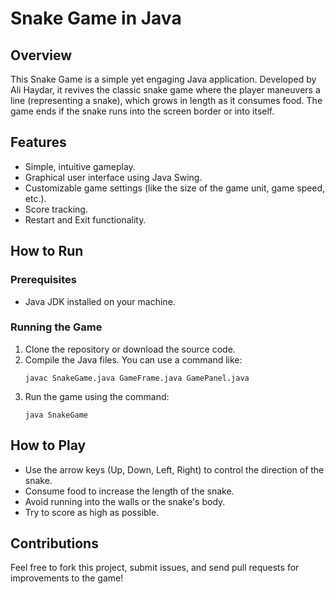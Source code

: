 # Snake Game in Java

## Overview

This Snake Game is a simple yet engaging Java application. Developed by Ali Haydar, it revives the classic snake game where the player maneuvers a line (representing a snake), which grows in length as it consumes food. The game ends if the snake runs into the screen border or into itself.

## Features

- Simple, intuitive gameplay.
- Graphical user interface using Java Swing.
- Customizable game settings (like the size of the game unit, game speed, etc.).
- Score tracking.
- Restart and Exit functionality.

## How to Run

### Prerequisites

- Java JDK installed on your machine.

### Running the Game

1. Clone the repository or download the source code.
2. Compile the Java files. You can use a command like:
   ```
   javac SnakeGame.java GameFrame.java GamePanel.java
   ```
3. Run the game using the command:
   ```
   java SnakeGame
   ```

## How to Play

- Use the arrow keys (Up, Down, Left, Right) to control the direction of the snake.
- Consume food to increase the length of the snake.
- Avoid running into the walls or the snake's body.
- Try to score as high as possible.

## Contributions

Feel free to fork this project, submit issues, and send pull requests for improvements to the game!
